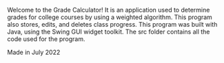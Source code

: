 Welcome to the Grade Calculator! It is an application used to determine grades for college courses by using a weighted
algorithm. This program also stores, edits, and deletes class progress. This program was built with Java, using the
Swing GUI widget toolkit. The src folder contains all the code used for the program.

Made in July 2022
